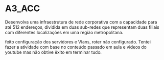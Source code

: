 # A3_ACC
Desenvolva uma infraestrutura de rede corporativa com a capacidade para até 512 endereços, dividida em duas sub-redes que representam duas filiais com diferentes localizações em uma região metropolitana.

feito configuração dos servidores e Vlans, roter não configurado.
Tentei fazer a atividade com base no conteúdo passado em aula e videos do youtube mas não obtive êxito em terminar tudo.
